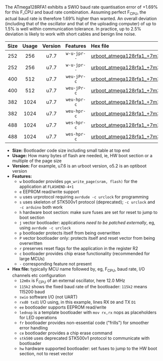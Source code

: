 The ATmega128RFA1 exhibits a SWIO baud rate quantisation error of +1.69% for this F_CPU and baud rate combination. Assuming perfect F<sub>CPU</sub>, the actual baud rate is therefore 1.69% higher than wanted. An overall deviation (including that of the oscillator and that of the uploading computer) of up to 1.5% is well within communication tolerance. In practice, up to 2.5% deviation is likely to work with short cables and benign line noise.

|Size|Usage|Version|Features|Hex file|
|:-:|:-:|:-:|:-:|:--|
|252|256|u7.7|`w-u-jpr--`|[urboot_atmega128rfa1_+7m3728x_+250k0_swio_rxd2_txd3.hex](https://raw.githubusercontent.com/stefanrueger/urboot.hex/main/mcus/atmega128rfa1/external_oscillator/fcpu_+7m3728x/br_+250k0/urboot_atmega128rfa1_+7m3728x_+250k0_swio_rxd2_txd3.hex)|
|252|256|u7.7|`w-u-jpr--`|[urboot_atmega128rfa1_+7m3728x_+250k0_swio_rxe0_txe1.hex](https://raw.githubusercontent.com/stefanrueger/urboot.hex/main/mcus/atmega128rfa1/external_oscillator/fcpu_+7m3728x/br_+250k0/urboot_atmega128rfa1_+7m3728x_+250k0_swio_rxe0_txe1.hex)|
|400|512|u7.7|`weu-jPr-c`|[urboot_atmega128rfa1_+7m3728x_+250k0_swio_rxd2_txd3_ee_lednop_fr_ce.hex](https://raw.githubusercontent.com/stefanrueger/urboot.hex/main/mcus/atmega128rfa1/external_oscillator/fcpu_+7m3728x/br_+250k0/urboot_atmega128rfa1_+7m3728x_+250k0_swio_rxd2_txd3_ee_lednop_fr_ce.hex)|
|400|512|u7.7|`weu-jPr-c`|[urboot_atmega128rfa1_+7m3728x_+250k0_swio_rxe0_txe1_ee_lednop_fr_ce.hex](https://raw.githubusercontent.com/stefanrueger/urboot.hex/main/mcus/atmega128rfa1/external_oscillator/fcpu_+7m3728x/br_+250k0/urboot_atmega128rfa1_+7m3728x_+250k0_swio_rxe0_txe1_ee_lednop_fr_ce.hex)|
|382|1024|u7.7|`weu-hpr-c`|[urboot_atmega128rfa1_+7m3728x_+250k0_swio_rxd2_txd3_ee_lednop_fr_ce_hw.hex](https://raw.githubusercontent.com/stefanrueger/urboot.hex/main/mcus/atmega128rfa1/external_oscillator/fcpu_+7m3728x/br_+250k0/urboot_atmega128rfa1_+7m3728x_+250k0_swio_rxd2_txd3_ee_lednop_fr_ce_hw.hex)|
|382|1024|u7.7|`weu-hpr-c`|[urboot_atmega128rfa1_+7m3728x_+250k0_swio_rxe0_txe1_ee_lednop_fr_ce_hw.hex](https://raw.githubusercontent.com/stefanrueger/urboot.hex/main/mcus/atmega128rfa1/external_oscillator/fcpu_+7m3728x/br_+250k0/urboot_atmega128rfa1_+7m3728x_+250k0_swio_rxe0_txe1_ee_lednop_fr_ce_hw.hex)|
|488|1024|u7.7|`wes-hpr-c`|[urboot_atmega128rfa1_+7m3728x_+250k0_swio_rxd2_txd3_ee_lednop_fr_ce_stk500_hw.hex](https://raw.githubusercontent.com/stefanrueger/urboot.hex/main/mcus/atmega128rfa1/external_oscillator/fcpu_+7m3728x/br_+250k0/urboot_atmega128rfa1_+7m3728x_+250k0_swio_rxd2_txd3_ee_lednop_fr_ce_stk500_hw.hex)|
|488|1024|u7.7|`wes-hpr-c`|[urboot_atmega128rfa1_+7m3728x_+250k0_swio_rxe0_txe1_ee_lednop_fr_ce_stk500_hw.hex](https://raw.githubusercontent.com/stefanrueger/urboot.hex/main/mcus/atmega128rfa1/external_oscillator/fcpu_+7m3728x/br_+250k0/urboot_atmega128rfa1_+7m3728x_+250k0_swio_rxe0_txe1_ee_lednop_fr_ce_stk500_hw.hex)|

- **Size:** Bootloader code size including small table at top end
- **Usage:** How many bytes of flash are needed, ie, HW boot section or a multiple of the page size
- **Version:** For example, u7.6 is an urboot version, o5.2 is an optiboot version
- **Features:**
  + `w` bootloader provides `pgm_write_page(sram, flash)` for the application at `FLASHEND-4+1`
  + `e` EEPROM read/write support
  + `u` uses urprotocol requiring `avrdude -c urclock` for programming
  + `s` uses skeleton of STK500v1 protocol (deprecated); `-c urclock` and `-c arduino` both work
  + `h` hardware boot section: make sure fuses are set for reset to jump to boot section
  + `j` vector bootloader: applications *need to be patched externally*, eg, using `avrdude -c urclock`
  + `p` bootloader protects itself from being overwritten
  + `P` vector bootloader only: protects itself and reset vector from being overwritten
  + `r` preserves reset flags for the application in the register R2
  + `c` bootloader provides chip erase functionality (recommended for large MCUs)
  + `-` corresponding feature not present
- **Hex file:** typically MCU name followed by, eg, F<sub>CPU</sub>, baud rate, I/O channels etc configuration
  + `12m0x` is F<sub>CPU</sub> of an external oscillator, here 12.0 MHz
  + `115k2` shows the fixed baud rate of the bootloader: `115k2` means 115200 baud
  + `swio` software I/O (not UART)
  + `rxd0 txd1` I/O using, in this example, lines RX `D0` and TX `D1`
  + `ee` bootloader supports EEPROM read/write
  + `lednop` is a template bootloader with `mov rx,rx` nops as placeholders for LED operations
  + `fr` bootloader provides non-essential code ("frills") for smoother error handling
  + `ce` bootloader provides a chip erase command
  + `stk500` uses deprecated STK500v1 protocol to communicate with bootloader
  + `hw` hardware supported bootloader: set fuses to jump to the HW boot section, not to reset vector
